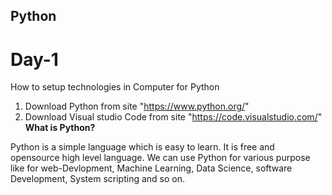 ## Python 
# Day-1 
How to setup technologies in Computer for Python
1. Download Python from site "https://www.python.org/"
2. Download Visual studio Code from site "https://code.visualstudio.com/" <br>
<b>What is Python?</b>
<p>Python is a simple language which is easy to learn. It is free and opensource high level language. We can use Python for various purpose like for web-Devlopment, Machine Learning, Data Science, software Development, System scripting and so on.</p>
